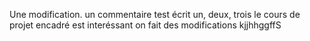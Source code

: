 Une modification.
un commentaire test
écrit un, deux, trois
le cours de projet encadré est interéssant
on fait des modifications
kjjhhggffS
